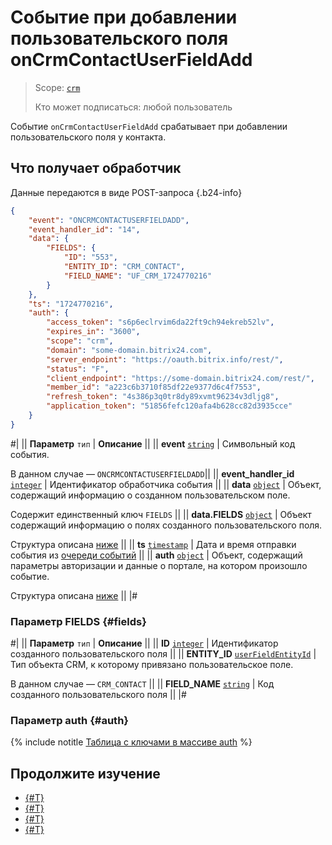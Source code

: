 # Событие при добавлении пользовательского поля onCrmContactUserFieldAdd

> Scope: [`crm`](../../../../scopes/permissions.md)
> 
> Кто может подписаться: любой пользователь

Событие `onCrmContactUserFieldAdd` срабатывает при добавлении пользовательского поля у контакта.

## Что получает обработчик

Данные передаются в виде POST-запроса {.b24-info}

```json
{
    "event": "ONCRMCONTACTUSERFIELDADD",
    "event_handler_id": "14",
    "data": {
        "FIELDS": {
            "ID": "553",
            "ENTITY_ID": "CRM_CONTACT",
            "FIELD_NAME": "UF_CRM_1724770216"
        }
    },
    "ts": "1724770216",
    "auth": {
        "access_token": "s6p6eclrvim6da22ft9ch94ekreb52lv",
        "expires_in": "3600",
        "scope": "crm",
        "domain": "some-domain.bitrix24.com",
        "server_endpoint": "https://oauth.bitrix.info/rest/",
        "status": "F",
        "client_endpoint": "https://some-domain.bitrix24.com/rest/",
        "member_id": "a223c6b3710f85df22e9377d6c4f7553",
        "refresh_token": "4s386p3q0tr8dy89xvmt96234v3dljg8",
        "application_token": "51856fefc120afa4b628cc82d3935cce"
    }
}
```

#|
|| **Параметр**
`тип` | **Описание** ||
|| **event**
[`string`](../../../../data-types.md) | Символьный код события.

В данном случае — `ONCRMCONTACTUSERFIELDADD`||
|| **event_handler_id**
[`integer`](../../../../data-types.md) | Идентификатор обработчика события ||
|| **data**
[`object`](../../../../data-types.md) | Объект, содержащий информацию о созданном пользовательском поле.

Содержит единственный ключ `FIELDS` ||
|| **data.FIELDS**
[`object`](../../../../data-types.md) | Объект содержащий информацию о полях созданного пользовательского поля.

Структура описана [ниже](#fields) ||
|| **ts**
[`timestamp`](../../../../data-types.md) | Дата и время отправки события из [очереди событий](../../../../events/index.md) ||
|| **auth**
[`object`](../../../../data-types.md) | Объект, содержащий параметры авторизации и данные о портале, на котором произошло событие.

Структура описана [ниже](#auth) ||
|#

### Параметр FIELDS {#fields}

#|
|| **Параметр**
`тип` | **Описание** ||
|| **ID**
[`integer`](../../../../data-types.md) | Идентификатор созданного пользовательского поля ||
|| **ENTITY_ID**
[`userFieldEntityId`](../../../data-types.md#object_type) | Тип объекта CRM, к которому привязано пользовательское поле.

В данном случае — `CRM_CONTACT` ||
|| **FIELD_NAME**
[`string`](../../../../data-types.md) | Код созданного пользовательского поля ||
|#

### Параметр auth {#auth}

{% include notitle [Таблица с ключами в массиве auth](../../../../../_includes/auth-params-in-events.md) %}

## Продолжите изучение

- [{#T}](./index.md)
- [{#T}](./on-crm-contact-user-field-update.md)
- [{#T}](./on-crm-contact-user-field-set-enum-values.md)
- [{#T}](./on-crm-contact-user-field-delete.md)
